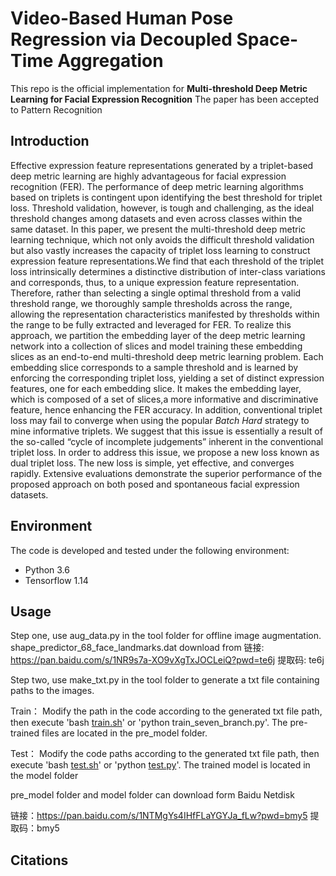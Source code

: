 # Video-Based Human Pose Regression via Decoupled Space-Time Aggregation

This repo is the official implementation for **Multi-threshold Deep Metric Learning for Facial
Expression Recognition** The paper has been accepted to Pattern Recognition



## Introduction

Effective expression feature representations generated by a triplet-based deep metric learning are highly advantageous for facial expression recognition (FER). The performance of deep metric learning algorithms based on triplets is contingent upon identifying the best threshold for triplet loss. Threshold validation, however, is tough and challenging, as the ideal threshold changes among datasets and even across classes within the same dataset. In this paper, we present the multi-threshold deep metric learning technique, which not only avoids the difficult threshold validation but also vastly increases the capacity of triplet loss learning to construct expression feature representations.We find that each threshold of the triplet loss intrinsically determines a distinctive distribution of inter-class variations and corresponds, thus, to a unique expression feature representation. Therefore, rather than selecting a single optimal threshold from a valid threshold range, we thoroughly sample thresholds across the range, allowing the representation characteristics manifested by thresholds within the range to be fully extracted and leveraged for FER. To realize this approach, we partition the embedding layer of the deep metric learning network into a collection of slices and model training these embedding slices as an end-to-end multi-threshold deep metric learning problem. Each embedding slice corresponds to a sample threshold and is learned by enforcing the corresponding triplet loss, yielding a set of distinct expression features, one for each embedding slice. It makes the embedding layer, which is composed of a set of slices,a more informative and discriminative feature, hence enhancing the FER accuracy. In addition, conventional triplet loss may fail to converge when using the popular *Batch*
*Hard* strategy to mine informative triplets. We suggest that this issue is essentially a result of the so-called “cycle of incomplete judgements” inherent in the conventional triplet loss. In order to address this issue, we propose a new loss known as dual triplet loss. The new loss is simple, yet effective, and converges rapidly. Extensive evaluations demonstrate the superior performance of the proposed approach on both posed and spontaneous facial expression datasets.

## Environment

The code is developed and tested under the following environment:

- Python 3.6
- Tensorflow 1.14

## Usage
Step one, use aug_data.py in the tool folder for offline image augmentation. shape_predictor_68_face_landmarks.dat download from 链接: https://pan.baidu.com/s/1NR9s7a-XO9vXgTxJOCLeiQ?pwd=te6j 提取码: te6j

Step two, use make_txt.py in the tool folder to generate a txt file containing paths to the images.

Train： Modify the path in the code according to the generated txt file path, then execute 'bash [train.sh](http://train.sh/)' or 'python train_seven_branch.py'. The pre-trained files are located in the pre_model folder.

Test： Modify the code paths according to the generated txt file path, then execute 'bash [test.sh](http://test.sh/)' or 'python [test.py](http://test.py/)'. The trained model is located in the model folder

pre_model folder and model folder can download form Baidu Netdisk  

链接：https://pan.baidu.com/s/1NTMgYs4IHfFLaYGYJa_fLw?pwd=bmy5 
提取码：bmy5

## Citations



